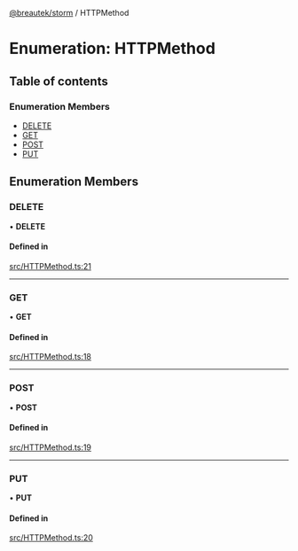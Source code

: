 [@breautek/storm](../README.md) / HTTPMethod

# Enumeration: HTTPMethod

## Table of contents

### Enumeration Members

- [DELETE](HTTPMethod.md#delete)
- [GET](HTTPMethod.md#get)
- [POST](HTTPMethod.md#post)
- [PUT](HTTPMethod.md#put)

## Enumeration Members

### DELETE

• **DELETE**

#### Defined in

[src/HTTPMethod.ts:21](https://github.com/breautek/storm/blob/3ad3438/src/HTTPMethod.ts#L21)

___

### GET

• **GET**

#### Defined in

[src/HTTPMethod.ts:18](https://github.com/breautek/storm/blob/3ad3438/src/HTTPMethod.ts#L18)

___

### POST

• **POST**

#### Defined in

[src/HTTPMethod.ts:19](https://github.com/breautek/storm/blob/3ad3438/src/HTTPMethod.ts#L19)

___

### PUT

• **PUT**

#### Defined in

[src/HTTPMethod.ts:20](https://github.com/breautek/storm/blob/3ad3438/src/HTTPMethod.ts#L20)
